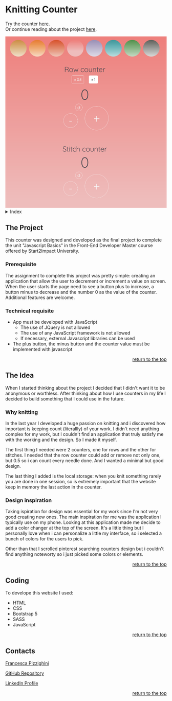 <!-- reference for coming back to the top -->
<a id="top"></a>

# Knitting Counter
Try the counter <a href= "https://francesca-pizzighini.github.io/KnittingCounter/">here</a>.
<br>
Or continue reading about the project <a href= "#the-project">here</a>.

<img src="assets/img/project-screenshot.png" alt="this image is a screenshot of the website">

<details>
    <summary>Index</summary>
    <ol>
        <li>
            <a href="#the-project">The Project</a>
            <ul>
                <li><a href="#prerequisite">Prerequisite</a></li>
                <li><a href="#technical-requisite">Technical requisite</a></li>
            </ul>
        </li>
    <!-- -->
        <li>
            <a href="#the-idea">The Idea</a>
            <ul>
                <li><a href="#why-knitting">Why knitting?</a></li>
                <li><a href="#design-inspiration">Design inspiration</a></li>
            </ul>
        </li>
    <!--  -->
        <li>
            <a href="#coding">Coding</a>
        </li>
        <li><a href="#contacts">Contacts</a></li>
    </ol>
</details>

## The Project
This counter was designed and developed as the final project to complete the unit "Javascript Basics" in the Front-End Developer Master course offered by <a src="https://www.start2impact.it">Start2Impact University</a>.

### Prerequisite
The assignment to complete this project was pretty simple: creating an application that allow the user to decrement or increment a value on screen. 
When the user starts the page need to see a button plus to increase, a button minus to decrease and the number 0 as the value of the counter.
Additional features are welcome.

### Technical requisite
- App must be developed with JavaScript
    - The use of JQuery is not allowed
    - The use of any JavaScript framework is not allowed
    - If necessary, external Javascript libraries can be used
- The plus button, the minus button and the counter value must be implemented with javascript
<p align="right"><a href="#top">return to the top</a></p>


## The Idea
When I started thinking about the project I decided that I didn't want it to be anonymous or worthless. After thinking about how I use counters in my life I decided to build something that I could use in the future.

### Why knitting
In the last year I developed a huge passion on knitting and i discovered how important is keeping count (literallly) of your work. I didn't need anything complex for my work, but I couldn't find an application that truly satisfy me with the working and the design.
So I made it myself.

The first thing I needed were 2 counters, one for rows and the other for stitches.
I needed that the row counter could add or remove not only one, but 0.5 so i can count every needle done.
And I wanted a minimal but good design.

The last thing I added is the local storage: when you knit something rarely you are done in one session, so is extremely important that the website keep in memory the last action in the counter. 

### Design inspiration
Taking ispiration for design was essential for my work since I'm not very good creating new ones.
The main inspiration for me was the <a src="https://apps.apple.com/us/app/counter/id478557426">application</a> I typically use on my phone.
Looking at this application made me decide to add a color changer at the top of the screen. It's a little thing but I personally love when i can personalize a little my interface, so i selected a bunch of colors for the users to pick.

Other than that I scrolled pinterest searching counters design but i couldn't find anything noteworty so i just picked some colors or elements.
<p align="right"><a href="#top">return to the top</a></p>


## Coding
To develope this website I used:
- HTML
- CSS
- Bootstrap 5
- SASS
- JavaScript

<p align="right"><a href="#top">return to the top</a></p>


## Contacts
<a href= "https://francesca-pizzighini.github.io/Portfolio/projects.html">Francesca Pizzighini</a>

<a href= "https://github.com/francesca-pizzighini">GitHub Repository</a>

<a href= "https://www.linkedin.com/in/francesca-pizzighini-20b4061b0">LinkedIn Profile</a>

<p align="right"><a href="#top">return to the top</a></p>

